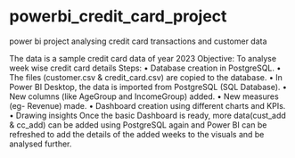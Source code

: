 # powerbi_credit_card_project
power bi project analysing credit card transactions and customer data

The data is a sample credit card data of year 2023
Objective: To analyse week wise credit card details
Steps:
    • Database creation in PostgreSQL.
    • The files (customer.csv & credit_card.csv) are copied to the database.
    • In Power BI Desktop, the data is imported from PostgreSQL (SQL Database).
    • New columns (like AgeGroup and IncomeGroup) added.
    • New measures (eg- Revenue) made.
    • Dashboard creation using different charts and KPIs.
    • Drawing insights
Once the basic Dashboard is ready, more data(cust_add & cc_add) can be added using PostgreSQL again and Power BI can be refreshed to add the details of the added weeks to the visuals and be analysed further.
